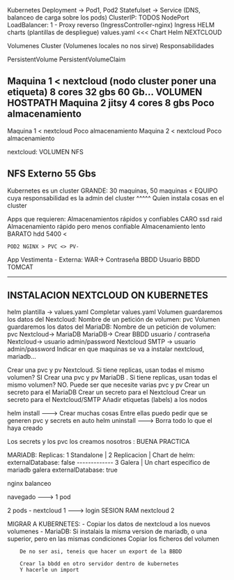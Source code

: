 Kubernetes
    Deployment  -> Pod1, Pod2
    Statefulset ->
    Service (DNS, balanceo de carga sobre los pods)
        ClusterIP: TODOS
        NodePort
        LoadBalancer: 1 - Proxy reverso (IngressController-nginx)
                                            Ingress
HELM charts (plantillas de despliegue) values.yaml <<<
Chart Helm NEXTCLOUD
    
Volumenes
    Cluster (Volumenes locales no nos sirve)
    Responsabilidades

PersistentVolume
PersistentVolumeClaim



Maquina 1  <  nextcloud   (nodo cluster poner una etiqueta)
    8 cores
    32 gbs
        60 Gb...
        VOLUMEN HOSTPATH
Maquina 2   jitsy
    4 cores
    8 gbs
        Poco almacenamiento
------------------------------
Maquina 1   < nextcloud
    Poco almacenamiento
Maquina 2   < nextcloud
    Poco almacenamiento

nextcloud: VOLUMEN NFS

NFS Externo 55 Gbs
-------------------------------
Kubernetes es un cluster GRANDE: 30 maquinas, 50 maquinas < EQUIPO cuya responsabilidad es la admin del cluster
                ^^^^^
Quien instala cosas en el cluster

Apps que requieren:
    Almacenamientos rápidos y confiables   CARO  ssd raid
    Almacenamiento rápido pero menos confiable
    Almacenamiento lento                    BARATO    hdd 5400 < 
    
    
    
    POD2 NGINX > PVC <> PV-
    
    
App Vestimenta - Externa:   WAR-> Contraseña BBDD  Usuario BBDD
    TOMCAT
    
    
------------------------------------------------------------------------
INSTALACION NEXTCLOUD ON KUBERNETES 
------------------------------------------------------------------------
helm plantilla -> values.yaml
Completar values.yaml
    Volumen guardaremos los datos del Nextcloud: Nombre de un petición de volumen: pvc
    Volumen guardaremos los datos del MariaDB: Nombre de un petición de volumen: pvc
    Nextcloud-> MariaDB
    MariaDB-> Crear BBDD    usuario / contraseña
    Nextcloud-> usuario admin/password
    Nextcloud SMTP -> usuario admin/password
    Indicar en que maquinas se va a instalar nextcloud, mariadb...
    
Crear una pvc y pv Nextcloud. Si tiene replicas, usan todas el mismo volumen? SI
Crear una pvc y pv MariaDB .  Si tiene replicas, usan todas el mismo volumen? NO. 
    Puede ser que necesite varias pvc y pv
Crear un secreto para el MariaDB
Crear un secreto para el Nextcloud
Crear un secreto para el Nextcloud/SMTP
Añadir etiquetas (labels) a los nodos

helm install ---> Crear muchas cosas
                        Entre ellas puedo pedir que se generen pvc y secrets en auto
helm uninstall ---> Borra todo lo que el haya creado

Los secrets y los pvc los creamos nosotros : BUENA PRACTICA 



MARIADB: Replicas:
    1 Standalone    |
    2 Replicacion   |   Chart de helm: externalDatabase: false
    -------------
    3 Galera        |   Un chart especifico de mariadb galera
                                        externalDatabase: true
                                        
                                        
nginx
balanceo

navegado ---> 1 pod

2 pods - nextcloud 1 ---> login SESION RAM
         nextcloud 2
         
         
MIGRAR A KUBERNETES:
    - Copiar los datos de nextcloud a los nuevos volumenes
    - MariaDB:
        Si instalais la misma version de mariadb, o una superior, pero en las mismas condiciones
        Copiar los ficheros del volumen 
        
        De no ser asi, teneis que hacer un export de la BBDD
        
        Crear la bbdd en otro servidor dentro de kubernetes 
        Y hacerle un import